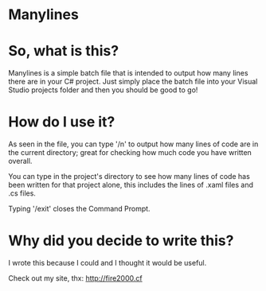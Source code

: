 # Manylines
# So, what is this?
Manylines is a simple batch file that is intended to output how many lines there are in your C# project.
Just simply place the batch file into your Visual Studio projects folder and then you should be good to go!
# How do I use it?
As seen in the file, you can type '/n' to output how many lines of code are in the current directory; great for checking how much code you have written overall.

You can type in the project's directory to see how many lines of code has been written for that project alone, this includes the lines of .xaml files and .cs files.

Typing '/exit' closes the Command Prompt.

# Why did you decide to write this?
I wrote this because I could and I thought it would be useful.

Check out my site, thx: http://fire2000.cf
